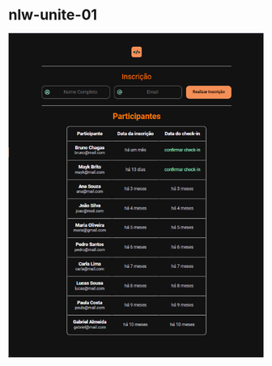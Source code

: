 # nlw-unite-01

<div aling="center">
  <a href="https://tbrunok.github.io/nlw-unite-01/">
    <img src="https://github.com/TbrunoK/nlw-unite-01/blob/main/assets/end.png?raw=true"/>
  </a>
  
</div>
